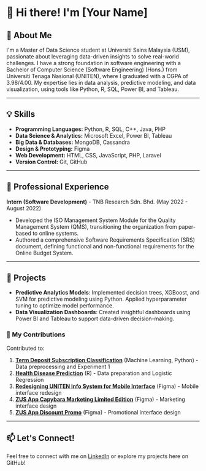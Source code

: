 # 👋 Hi there! I'm [Your Name]

## 🚀 About Me
I'm a Master of Data Science student at Universiti Sains Malaysia (USM), passionate about leveraging data-driven insights to solve real-world challenges. I have a strong foundation in software engineering with a Bachelor of Computer Science (Software Engineering) (Hons.) from Universiti Tenaga Nasional (UNITEN), where I graduated with a CGPA of 3.98/4.00. My expertise lies in data analysis, predictive modeling, and data visualization, using tools like Python, R, SQL, Power BI, and Tableau.

---

## 💡 Skills
- **Programming Languages:** Python, R, SQL, C++, Java, PHP
- **Data Science & Analytics:** Microsoft Excel, Power BI, Tableau
- **Big Data & Databases:** MongoDB, Cassandra
- **Design & Prototyping:** Figma
- **Web Development:** HTML, CSS, JavaScript, PHP, Laravel
- **Version Control:** Git, GitHub
---

## 💼 Professional Experience
**Intern (Software Development)** - TNB Research Sdn. Bhd. (May 2022 - August 2022)
- Developed the ISO Management System Module for the Quality Management System (QMS), transitioning the organization from paper-based to online systems.
- Authored a comprehensive Software Requirements Specification (SRS) document, defining functional and non-functional requirements for the Online Budget System.
---

## 📝 Projects
- **Predictive Analytics Models**: Implemented decision trees, XGBoost, and SVM for predictive modeling using Python. Applied hyperparameter tuning to optimize model performance.
- **Data Visualization Dashboards**: Created insightful dashboards using Power BI and Tableau to support data-driven decision-making.

### 💪 My Contributions
Contributed to:
1. **[Term Deposit Subscription Classification](https://github.com/j9988/Term-Deposit-Subscription-Classification)** (Machine Learning, Python) - Data preprocessing and Experiment 1
2. **[Health Disease Prediction](https://github.com/j9988/Health_Disease_Prediction)** (R) - Data preparation and Logistic Regression
3. **[Redesigning UNITEN Info System for Mobile Interface](https://www.figma.com/proto/ah6MeSWSfxYI6rYGk45HeE/UNITEN-INFO?node-id=30-2989&starting-point-node-id=71%3A332&t=CP793TFENRa0748a-1)** (Figma) - Mobile interface redesign
4. **[ZUS App Capybara Marketing Limited Edition](https://www.figma.com/proto/4pwzbWguHpAwKEzVPxjtdm/Group-Project?node-id=5-3&t=fx2IIy6IQ9bJWtKi-1)** (Figma) - Marketing interface design
5. **[ZUS App Discount Promo](https://www.figma.com/proto/4pwzbWguHpAwKEzVPxjtdm/Group-Project?node-id=135-1059&starting-point-node-id=135%3A1059&t=Aezrb1RGj2xik8Ie-1)** (Figma) - Promotional interface design
---

## 📫 Let's Connect!
Feel free to connect with me on [LinkedIn](https://www.linkedin.com/in/alia-marliana-shaiful-bahari/) or explore my projects here on GitHub!

